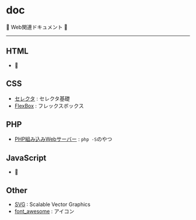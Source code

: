 # doc

:dog: Web関連ドキュメント :dog:

---

## HTML

- :dog:

## CSS

- [セレクタ](selector) : セレクタ基礎
- [FlexBox](flexbox.md) : フレックスボックス

## PHP

- [PHP組み込みWebサーバー](php_server.md) : `php -S`のやつ

## JavaScript

- :dog:

## Other

- [SVG](SVG.md) : Scalable Vector Graphics
- [font_awesome](font_awesome.md) : アイコン


